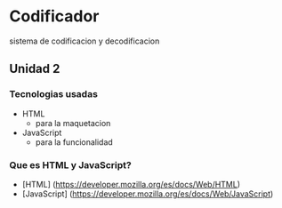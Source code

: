 # Codificador
sistema de codificacion y decodificacion
## Unidad 2
### Tecnologias usadas
* HTML
  * para la maquetacion
* JavaScript
  * para la funcionalidad
### Que es HTML y JavaScript?
* [HTML] (https://developer.mozilla.org/es/docs/Web/HTML)
* [JavaScript] (https://developer.mozilla.org/es/docs/Web/JavaScript) 
